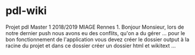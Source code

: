 # pdl-wiki
Projet pdl Master 1 2018/2019 MIAGE Rennes 1.
Bonjour Monsieur, lors de notre dernier push nous avons eu des conflits, qu'on a du gérer ...
pour le bon fonctionnement de l'application vous devez créer le dossier output à la racine du projet et dans ce dossier créer un dossier 
html et wikitext ...
